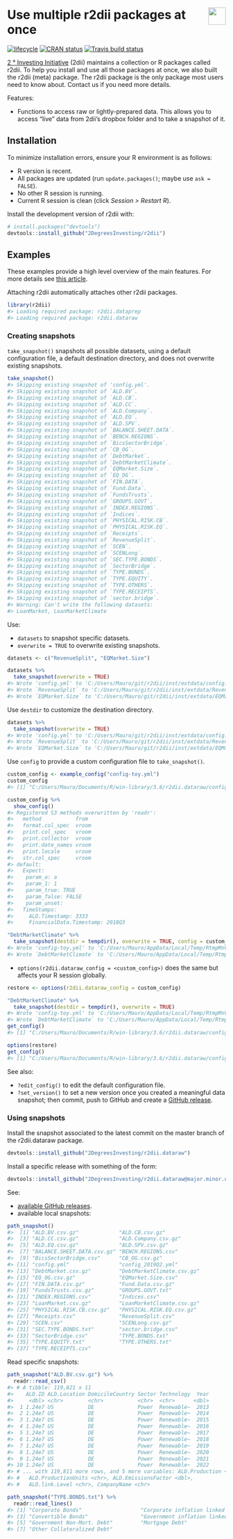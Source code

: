 
<!-- README.md is generated from README.Rmd. Please edit that file -->

# <img src="https://i.imgur.com/3jITMq8.png" align="right" height=40 /> Use multiple r2dii packages at once

<!-- badges: start -->

[![lifecycle](https://img.shields.io/badge/lifecycle-experimental-orange.svg)](https://www.tidyverse.org/lifecycle/#experimental)
[![CRAN
status](https://www.r-pkg.org/badges/version/r2dii)](https://CRAN.R-project.org/package=r2dii)
[![Travis build
status](https://travis-ci.org/2DegreesInvesting/r2dii.svg?branch=master)](https://travis-ci.org/2DegreesInvesting/r2dii)
<!-- badges: end -->

[2 ° Investing Initiative](https://2degrees-investing.org/) (2dii)
maintains a collection or R packages called r2dii. To help you install
and use all those packages at once, we also built the r2dii (meta)
package. The r2dii package is the only package most users need to know
about. Contact us if you need more details.

Features:

  - Functions to access raw or lightly-prepared data. This allows you to
    access “live” data from 2dii’s dropbox folder and to take a snapshot
    of it.

## Installation

To minimize installation errors, ensure your R environment is as
follows:

  - R version is recent.
  - All packages are updated (run `update.packages()`; maybe use `ask =
    FALSE`).
  - No other R session is running.
  - Current R session is clean (click *Session \> Restart R*).

Install the development version of r2dii with:

``` r
# install.packages("devtools")
devtools::install_github("2DegreesInvesting/r2dii")
```

## Examples

These examples provide a high level overview of the main features. For
more details see [this
article](https://2degreesinvesting.github.io/r2dii/articles/r2dii.dataraw.html).

Attaching r2dii automatically attaches other r2dii packages.

``` r
library(r2dii)
#> Loading required package: r2dii.dataprep
#> Loading required package: r2dii.dataraw
```

### Creating snapshots

`take_snapshot()` snapshots all possible datasets, using a default
configuration file, a default destination directory, and does not
overwrite existing snapshots.

``` r
take_snapshot()
#> Skipping existing snapshot of 'config.yml'.
#> Skipping existing snapshot of `ALD.BV`.
#> Skipping existing snapshot of `ALD.CB`.
#> Skipping existing snapshot of `ALD.CC`.
#> Skipping existing snapshot of `ALD.Company`.
#> Skipping existing snapshot of `ALD.EQ`.
#> Skipping existing snapshot of `ALD.SPV`.
#> Skipping existing snapshot of `BALANCE.SHEET.DATA`.
#> Skipping existing snapshot of `BENCH.REGIONS`.
#> Skipping existing snapshot of `BicsSectorBridge`.
#> Skipping existing snapshot of `CB_OG`.
#> Skipping existing snapshot of `DebtMarket`.
#> Skipping existing snapshot of `DebtMarketClimate`.
#> Skipping existing snapshot of `EQMarket.Size`.
#> Skipping existing snapshot of `EQ_OG`.
#> Skipping existing snapshot of `FIN.DATA`.
#> Skipping existing snapshot of `Fund.Data`.
#> Skipping existing snapshot of `FundsTrusts`.
#> Skipping existing snapshot of `GROUPS.GOVT`.
#> Skipping existing snapshot of `INDEX.REGIONS`.
#> Skipping existing snapshot of `Indices`.
#> Skipping existing snapshot of `PHYSICAL.RISK.CB`.
#> Skipping existing snapshot of `PHYSICAL.RISK.EQ`.
#> Skipping existing snapshot of `Receipts`.
#> Skipping existing snapshot of `RevenueSplit`.
#> Skipping existing snapshot of `SCEN`.
#> Skipping existing snapshot of `SCENLong`.
#> Skipping existing snapshot of `SEC.TYPE.BONDS`.
#> Skipping existing snapshot of `SectorBridge`.
#> Skipping existing snapshot of `TYPE.BONDS`.
#> Skipping existing snapshot of `TYPE.EQUITY`.
#> Skipping existing snapshot of `TYPE.OTHERS`.
#> Skipping existing snapshot of `TYPE.RECEIPTS`.
#> Skipping existing snapshot of `sector.bridge`.
#> Warning: Can't write the following datasets:
#> LoanMarket, LoanMarketClimate
```

Use:

  - `datasets` to snapshot specific datasets.
  - `overwrite = TRUE` to overwrite existing snapshots.

<!-- end list -->

``` r
datasets <- c("RevenueSplit", "EQMarket.Size")

datasets %>% 
  take_snapshot(overwrite = TRUE)
#> Wrote 'config.yml' to 'C:/Users/Mauro/git/r2dii/inst/extdata/config.yml'.
#> Wrote `RevenueSplit` to 'C:/Users/Mauro/git/r2dii/inst/extdata/RevenueSplit.csv'.
#> Wrote `EQMarket.Size` to 'C:/Users/Mauro/git/r2dii/inst/extdata/EQMarket.Size.csv'.
```

Use `destdir` to customize the destination directory.

``` r
datasets %>% 
  take_snapshot(overwrite = TRUE)
#> Wrote 'config.yml' to 'C:/Users/Mauro/git/r2dii/inst/extdata/config.yml'.
#> Wrote `RevenueSplit` to 'C:/Users/Mauro/git/r2dii/inst/extdata/RevenueSplit.csv'.
#> Wrote `EQMarket.Size` to 'C:/Users/Mauro/git/r2dii/inst/extdata/EQMarket.Size.csv'.
```

Use `config` to provide a custom configuration file to
`take_snapshot()`.

``` r
custom_config <- example_config("config-toy.yml")
custom_config
#> [1] "C:/Users/Mauro/Documents/R/win-library/3.6/r2dii.dataraw/config-toy.yml"

custom_config %>% 
  show_config()
#> Registered S3 methods overwritten by 'readr':
#>   method           from 
#>   format.col_spec  vroom
#>   print.col_spec   vroom
#>   print.collector  vroom
#>   print.date_names vroom
#>   print.locale     vroom
#>   str.col_spec     vroom
#> default:
#>   Expect:
#>    param_a: a
#>    param_1: 1
#>    param_true: TRUE
#>    param_false: FALSE
#>    param_unset:
#>   TimeStamps:
#>     ALD.Timestamp: 3333
#>     FinancialData.Timestamp: 2018Q3

"DebtMarketClimate" %>% 
  take_snapshot(destdir = tempdir(), overwrite = TRUE, config = custom_config)
#> Wrote 'config-toy.yml' to 'C:/Users/Mauro/AppData/Local/Temp/RtmpMnVb8j/config-toy.yml'.
#> Wrote `DebtMarketClimate` to 'C:/Users/Mauro/AppData/Local/Temp/RtmpMnVb8j/DebtMarketClimate.csv.gz'.
```

  - `options(r2dii.dataraw_config = <custom_config>)` does the same but
    affects your R session globally.

<!-- end list -->

``` r
restore <- options(r2dii.dataraw_config = custom_config)

"DebtMarketClimate" %>% 
  take_snapshot(destdir = tempdir(), overwrite = TRUE)
#> Wrote 'config-toy.yml' to 'C:/Users/Mauro/AppData/Local/Temp/RtmpMnVb8j/config-toy.yml'.
#> Wrote `DebtMarketClimate` to 'C:/Users/Mauro/AppData/Local/Temp/RtmpMnVb8j/DebtMarketClimate.csv.gz'.
get_config()
#> [1] "C:/Users/Mauro/Documents/R/win-library/3.6/r2dii.dataraw/config-toy.yml"

options(restore)
get_config()
#> [1] "C:/Users/Mauro/Documents/R/win-library/3.6/r2dii.dataraw/config.yml"
```

See also:

  - `?edit_config()` to edit the default configuration file.
  - `?set_version()` to set a new version once you created a meaningful
    data snapshot; then commit, push to GitHub and create a [GitHub
    release](https://help.github.com/en/articles/creating-releases).

### Using snapshots

Install the snapshot associated to the latest commit on the master
branch of the r2dii.dataraw package.

``` r
devtools::install_github("2DegreesInvesting/r2dii.dataraw")
```

Install a specific release with something of the form:

``` r
devtools::install_github("2DegreesInvesting/r2dii.dataraw@major.minor.dev.yy-mm-dd.yy-mm-dd")
```

See:

  - [available GitHub
    releases](https://github.com/2DegreesInvesting/r2dii.dataraw/releases).
  - available local snapshots:

<!-- end list -->

``` r
path_snapshot()
#>  [1] "ALD.BV.csv.gz"             "ALD.CB.csv.gz"            
#>  [3] "ALD.CC.csv.gz"             "ALD.Company.csv.gz"       
#>  [5] "ALD.EQ.csv.gz"             "ALD.SPV.csv.gz"           
#>  [7] "BALANCE.SHEET.DATA.csv.gz" "BENCH.REGIONS.csv"        
#>  [9] "BicsSectorBridge.csv"      "CB_OG.csv.gz"             
#> [11] "config.yml"                "config_2019Q2.yml"        
#> [13] "DebtMarket.csv.gz"         "DebtMarketClimate.csv.gz" 
#> [15] "EQ_OG.csv.gz"              "EQMarket.Size.csv"        
#> [17] "FIN.DATA.csv.gz"           "Fund.Data.csv.gz"         
#> [19] "FundsTrusts.csv.gz"        "GROUPS.GOVT.txt"          
#> [21] "INDEX.REGIONS.csv"         "Indices.csv"              
#> [23] "LoanMarket.csv.gz"         "LoanMarketClimate.csv.gz" 
#> [25] "PHYSICAL.RISK.CB.csv.gz"   "PHYSICAL.RISK.EQ.csv.gz"  
#> [27] "Receipts.csv"              "RevenueSplit.csv"         
#> [29] "SCEN.csv"                  "SCENLong.csv.gz"          
#> [31] "SEC.TYPE.BONDS.txt"        "sector.bridge.csv"        
#> [33] "SectorBridge.csv"          "TYPE.BONDS.txt"           
#> [35] "TYPE.EQUITY.txt"           "TYPE.OTHERS.txt"          
#> [37] "TYPE.RECEIPTS.csv"
```

Read specific snapshots:

``` r
path_snapshot("ALD.BV.csv.gz") %>% 
  readr::read_csv()
#> # A tibble: 119,821 x 11
#>    ALD.ID ALD.Location DomicileCountry Sector Technology  Year
#>     <dbl> <chr>        <chr>           <chr>  <chr>      <dbl>
#>  1 1.24e7 US           DE              Power  Renewable~  2013
#>  2 1.24e7 US           DE              Power  Renewable~  2014
#>  3 1.24e7 US           DE              Power  Renewable~  2015
#>  4 1.24e7 US           DE              Power  Renewable~  2016
#>  5 1.24e7 US           DE              Power  Renewable~  2017
#>  6 1.24e7 US           DE              Power  Renewable~  2018
#>  7 1.24e7 US           DE              Power  Renewable~  2019
#>  8 1.24e7 US           DE              Power  Renewable~  2020
#>  9 1.24e7 US           DE              Power  Renewable~  2021
#> 10 1.24e7 US           DE              Power  Renewable~  2022
#> # ... with 119,811 more rows, and 5 more variables: ALD.Production <dbl>,
#> #   ALD.ProductionUnits <chr>, ALD.EmissionsFactor <dbl>,
#> #   ALD.link.Level <chr>, CompanyName <chr>

path_snapshot("TYPE.BONDS.txt") %>% 
  readr::read_lines()
#> [1] "Corporate Bonds"                   "Corporate inflation linked Bonds" 
#> [3] "Convertible Bonds"                 "Government inflation linked Bonds"
#> [5] "Government Non-Mort. Debt"         "Mortgage Debt"                    
#> [7] "Other Collateralized Debt"
```
